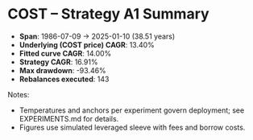 # COST – Strategy A1 Summary

- **Span**: 1986-07-09 → 2025-01-10 (38.51 years)
- **Underlying (COST price) CAGR**: 13.40%
- **Fitted curve CAGR**: 14.00%
- **Strategy CAGR**: 16.91%
- **Max drawdown**: -93.46%
- **Rebalances executed**: 143

Notes:

- Temperatures and anchors per experiment govern deployment; see EXPERIMENTS.md for details.
- Figures use simulated leveraged sleeve with fees and borrow costs.
